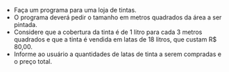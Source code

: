 - Faça um programa para uma loja de tintas. 
- O programa deverá pedir o tamanho em metros quadrados da área a ser pintada.
- Considere que a cobertura da tinta é de 1 litro para  cada 3 metros quadrados e que 
a tinta é vendida em latas de 18 litros, que custam R$ 80,00. 
- Informe ao usuário a quantidades de latas de tinta a serem compradas e o preço total.